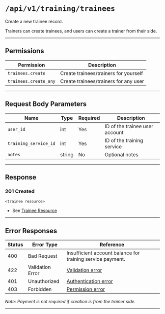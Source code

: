 # `/api/v1/training/trainees`

Create a new trainee record.

Trainers can create trainees, and users can create a trainer from their side.


---

## Permissions
| Permission           | Description                                         |
|----------------------|-----------------------------------------------------|
| `trainees.create`    | Create trainees/trainers for yourself               |
| `trainees.create_any`| Create trainees/trainers for any user               |

---

## Request Body Parameters
| Name                | Type    | Required | Description                        |
|---------------------|---------|----------|------------------------------------|
| `user_id`           | int     | Yes      | ID of the trainee user account     |
| `training_service_id`| int    | Yes      | ID of the training service         |
| `notes`             | string  | No       | Optional notes                     |

---

## Response

### 201 Created
```
<trainee resource>
```
- See [Trainee Resource](trainee_resource.md)

---

## Error Responses
| Status | Error Type         | Reference                                                      |
|--------|--------------------|----------------------------------------------------------------|
| 400    | Bad Request        | Insufficient account balance for training service payment.      |
| 422    | Validation Error   | [Validation error](../../_globals/validation-errors.md)         |
| 401    | Unauthorized       | [Authentication error](../../_globals/authentication-errors.md) |
| 403    | Forbidden          | [Permission error](../../_globals/permission-errors.md)         |

*Note: Payment is not required if creation is from the trainer side.*

---
